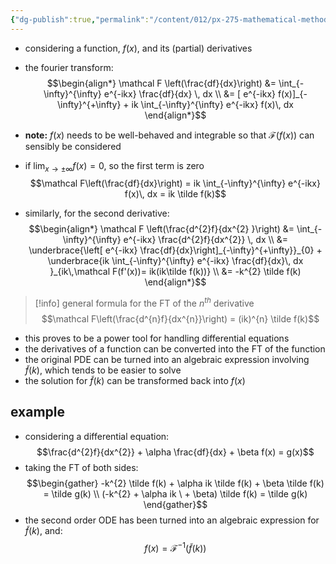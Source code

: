 ```yaml
---
{"dg-publish":true,"permalink":"/content/012/px-275-mathematical-methods/term-2/h-fourier-series-and-transforms/px-275-h9-ft-and-differential-equations/","noteIcon":"1","created":"2025-08-27T13:15:23.812+01:00","updated":"2025-02-13T12:23:40.000+00:00"}
---
```


-  considering a function, $f(x)$, and its (partial) derivatives
- the fourier transform:
$$\begin{align*}
\mathcal F \left(\frac{df}{dx}\right) &= \int_{-\infty}^{\infty} e^{-ikx} \frac{df}{dx} \, dx \\
&= [ e^{-ikx} f(x)]_{-\infty}^{+\infty} + ik \int_{-\infty}^{\infty}  e^{-ikx} f(x)\, dx 
\end{align*}$$
- **note:** $f(x)$ needs to be well-behaved and integrable so that $\mathcal F(f(x))$ can sensibly be considered
- if $\lim_{x\to\pm\infty} f(x) = 0$, so the first term is zero
$$\mathcal F\left(\frac{df}{dx}\right) = ik \int_{-\infty}^{\infty}  e^{-ikx} f(x)\, dx  = ik \tilde f(k)$$

- similarly, for the second derivative:
$$\begin{align*}
\mathcal F \left(\frac{d^{2}f}{dx^{2} }\right) &= \int_{-\infty}^{\infty} e^{-ikx} \frac{d^{2}f}{dx^{2}} \, dx \\
&= \underbrace{\left[ e^{-ikx} \frac{df}{dx}\right]_{-\infty}^{+\infty}}_{0} + \underbrace{ik \int_{-\infty}^{\infty}  e^{-ikx} \frac{df}{dx}\, dx }_{ik\,\mathcal F(f'(x))= ik(ik\tilde f(k))}  \\
&= -k^{2} \tilde f(k)
\end{align*}$$

>[!info] general formula for the FT of the $n^{th}$ derivative
$$\mathcal F\left(\frac{d^{n}f}{dx^{n}}\right) = (ik)^{n} \tilde f(k)$$

- this proves to be a power tool for handling differential equations
- the derivatives of a function can be converted into the FT of the function
- the original PDE can be turned into an algebraic expression involving $\tilde f(k)$, which tends to be easier to solve
- the solution for $\tilde f(k)$ can be transformed back into $f(x)$

## example
- considering a differential equation:
$$\frac{d^{2}f}{dx^{2}} + \alpha \frac{df}{dx} + \beta f(x) = g(x)$$
- taking the FT of both sides:
$$\begin{gather}
-k^{2} \tilde f(k) + \alpha ik \tilde f(k) + \beta \tilde f(k) = \tilde g(k) \\
(-k^{2} + \alpha ik \ + \beta) \tilde f(k) = \tilde g(k)
\end{gather}$$
- the second order ODE has been turned into an algebraic expression for $\tilde f(k)$, and:
$$f(x) = \mathcal F^{-1} (\tilde f(k))$$
